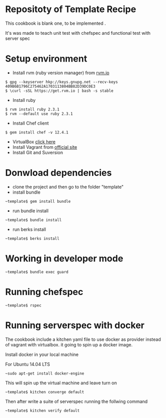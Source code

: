 # Repositoty of Template Recipe 

This cookbook is blank one, to be implemented .

It's was made to teach unit test with chefspec and functional test with server spec


Setup environment 
=================

* Install rvm (ruby version manager) from [rvm.io](https://rvm.io/)
```
$ gpg --keyserver hkp://keys.gnupg.net --recv-keys 409B6B1796C275462A1703113804BB82D39DC0E3
$ \curl -sSL https://get.rvm.io | bash -s stable

```
* Install ruby
```
$ rvm install ruby 2.3.1
$ rvm --default use ruby 2.3.1
```
* Install Chef client
```
$ gem install chef -v 12.4.1
```
*  VirtualBox  [click here](https://www.virtualbox.org)
*  Install Vagrant from [official site](https://www.vagrantup.com/)
*  Install Git and Suversion
 

Donwload dependencies
====================

* clone the project and then go to the folder "template"
* install bundle
```
~template$ gem install bundle
```
* run bundle install
```
~template$ bundle install
```
* run berks install
```
~template$ berks install
```


Working in developer mode
========================

```
~template$ bundle exec guard
```

Running chefspec
================

```
~template$ rspec
```


Running serverspec with docker
=============================

The cookbook include a kitchen yaml file  to use docker as provider instead of vagrant with virtualbox. it going to spin up a docker image.

Install docker in your local machine

For Ubuntu 14.04 LTS

```
~sudo apt-get install docker-engine
```


This will spin up the virtual machine and leave turn on
```
~template$ kitchen converge default
```


Then after write a suite of serverspec running the follwing command
```
~template$ kitchen verify default
```

